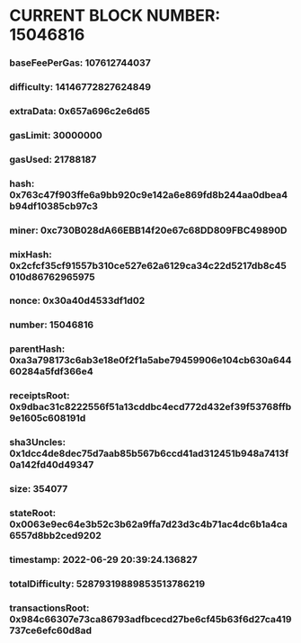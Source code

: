 # CURRENT BLOCK NUMBER: 15046816

### baseFeePerGas: 107612744037
### difficulty: 14146772827624849
### extraData: 0x657a696c2e6d65
### gasLimit: 30000000
### gasUsed: 21788187
### hash: 0x763c47f903ffe6a9bb920c9e142a6e869fd8b244aa0dbea4b94df10385cb97c3
### miner: 0xc730B028dA66EBB14f20e67c68DD809FBC49890D
### mixHash: 0x2cfcf35cf91557b310ce527e62a6129ca34c22d5217db8c45010d86762965975
### nonce: 0x30a40d4533df1d02
### number: 15046816
### parentHash: 0xa3a798173c6ab3e18e0f2f1a5abe79459906e104cb630a64460284a5fdf366e4
### receiptsRoot: 0x9dbac31c8222556f51a13cddbc4ecd772d432ef39f53768ffb9e1605c608191d
### sha3Uncles: 0x1dcc4de8dec75d7aab85b567b6ccd41ad312451b948a7413f0a142fd40d49347
### size: 354077
### stateRoot: 0x0063e9ec64e3b52c3b62a9ffa7d23d3c4b71ac4dc6b1a4ca6557d8bb2ced9202
### timestamp: 2022-06-29 20:39:24.136827
### totalDifficulty: 52879319889853513786219
### transactionsRoot: 0x984c66307e73ca86793adfbcecd27be6cf45b63f6d27ca419737ce6efc60d8ad
